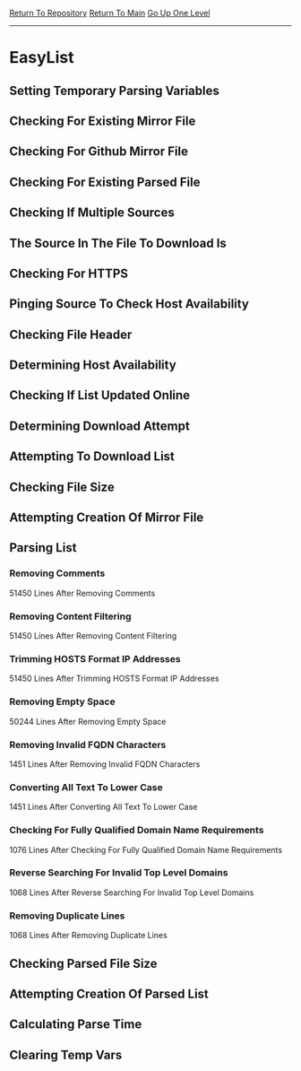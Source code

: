 [Return To Repository](https://github.com/deathbybandaid/piholeparser/)
[Return To Main](https://github.com/deathbybandaid/piholeparser/blob/master/RecentRunLogs/Mainlog.md)
[Go Up One Level](https://github.com/deathbybandaid/piholeparser/blob/master/RecentRunLogs/TopLevelScripts/30-Processing-External-Blacklists.md)
____________________________________
# EasyList
## Setting Temporary Parsing Variables
## Checking For Existing Mirror File
## Checking For Github Mirror File
## Checking For Existing Parsed File
## Checking If Multiple Sources
## The Source In The File To Download Is
## Checking For HTTPS
## Pinging Source To Check Host Availability
## Checking File Header
## Determining Host Availability
## Checking If List Updated Online
## Determining Download Attempt
## Attempting To Download List
## Checking File Size
## Attempting Creation Of Mirror File
## Parsing List
### Removing Comments
51450 Lines After Removing Comments
### Removing Content Filtering
51450 Lines After Removing Content Filtering
### Trimming HOSTS Format IP Addresses
51450 Lines After Trimming HOSTS Format IP Addresses
### Removing Empty Space
50244 Lines After Removing Empty Space
### Removing Invalid FQDN Characters
1451 Lines After Removing Invalid FQDN Characters
### Converting All Text To Lower Case
1451 Lines After Converting All Text To Lower Case
### Checking For Fully Qualified Domain Name Requirements
1076 Lines After Checking For Fully Qualified Domain Name Requirements
### Reverse Searching For Invalid Top Level Domains
1068 Lines After Reverse Searching For Invalid Top Level Domains
### Removing Duplicate Lines
1068 Lines After Removing Duplicate Lines
## Checking Parsed File Size
## Attempting Creation Of Parsed List
## Calculating Parse Time
## Clearing Temp Vars
